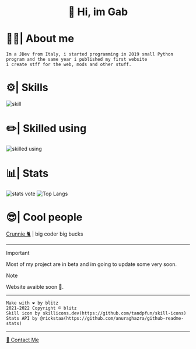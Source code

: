 

<h1 align="center">👋 Hi, im Gab</h1>



# 👨‍💻| About me #
    Im a JDev from Italy, i started programming in 2019 small Python program and the same year i published my first website
    i create stff for the web, mods and other stuff.
# ⚙️| Skills #
![skill](https://skillicons.dev/icons?i=html,css,js,py,php,dotnet,discord,bots,nodejs,react)

# ✏️| Skilled using #
![skilled using](https://skillicons.dev/icons?i=linux,raspberrypi,visualstudio,vscode,unreal,unity,github,discord,aws,blender,ps)

# 📊| Stats #
![stats vote](https://github-readme-stats.vercel.app/api?username=justblitz&show_icons=true&theme=dark)
![Top Langs](https://github-readme-stats.vercel.app/api/top-langs/?username=justblitz&show_icons=true&theme=dark&layout=compact)

# 😎| Cool people #
<p><a href="https://github.com/Crunnie">Crunnie 🐈</a> | big coder big bucks </p>
<hr     />

> [!IMPORTANT]
> Most of my project are in beta and im going to update some very soon.

> [!NOTE]
> Website avaible soon 👀.

- - - - 

    Make with ❤️ by blitz
    2021-2022 Copyright © blitz
    Skill icon by skillicons.dev(https://github.com/tandpfun/skill-icons)
    Stats API by @rickstaa(https://github.com/anuraghazra/github-readme-stats)
- - - - 
<p><a href="mailto:contact@justsae.tk">📧 Contact Me</a>
